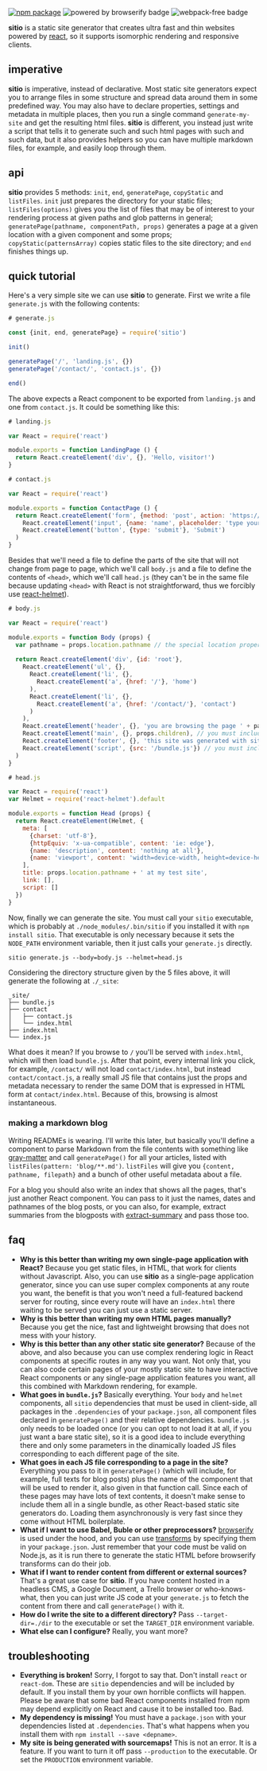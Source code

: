 [![npm package](https://img.shields.io/npm/v/sitio.svg?style=flat-square)](https://www.npmjs.org/package/sitio)
![powered by browserify badge](https://img.shields.io/badge/powered%20by-browserify-blue.svg)
![webpack-free badge](https://img.shields.io/badge/webpack-free-orange.svg)

**sitio** is a static site generator that creates ultra fast and thin websites powered by [react](https://facebook.github.io/react/), so it supports isomorphic rendering and responsive clients.

## imperative

**sitio** is imperative, instead of declarative. Most static site generators expect you to arrange files in some structure and spread data around them in some predefined way. You may also have to declare properties, settings and metadata in multiple places, then you run a single command `generate-my-site` and get the resulting html files. **sitio** is different, you instead just write a script that tells it to generate such and such html pages with such and such data, but it also provides helpers so you can have multiple markdown files, for example, and easily loop through them.

## api

**sitio** provides 5 methods: `init`, `end`, `generatePage`, `copyStatic` and `listFiles`. `init` just prepares the directory for your static files; `listFiles(options)` gives you the list of files that may be of interest to your rendering process at given paths and glob patterns in general; `generatePage(pathname, componentPath, props)` generates a page at a given location with a given component and some props; `copyStatic(patternsArray)` copies static files to the site directory; and `end` finishes things up.

## quick tutorial

Here's a very simple site we can use **sitio** to generate. First we write a file `generate.js` with the following contents:

```javascript
# generate.js

const {init, end, generatePage} = require('sitio')

init()

generatePage('/', 'landing.js', {})
generatePage('/contact/', 'contact.js', {})

end()
```

The above expects a React component to be exported from `landing.js` and one from `contact.js`. It could be something like this:

```javascript
# landing.js

var React = require('react')

module.exports = function LandingPage () {
  return React.createElement('div', {}, 'Hello, visitor!')
}
```

```javascript
# contact.js

var React = require('react')

module.exports = function ContactPage () {
  return React.createElement('form', {method: 'post', action: 'https://formspree.io/me@myself.com'},
    React.createElement('input', {name: 'name', placeholder: 'type your name'}),
    React.createElement('button', {type: 'submit'}, 'Submit') 
  )
}
```

Besides that we'll need a file to define the parts of the site that will not change from page to page, which we'll call `body.js` and a file to define the contents of `<head>`, which we'll call `head.js` (they can't be in the same file because updating `<head>` with React is not straightforward, thus we forcibly use [react-helmet](https://github.com/nfl/react-helmet)).

```javascript
# body.js

var React = require('react')

module.exports = function Body (props) {
  var pathname = props.location.pathname // the special location property is passed to all components
  
  return React.createElement('div', {id: 'root'},
    React.createElement('ul', {},
      React.createElement('li', {},
        React.createElement('a', {href: '/'}, 'home')
      ),
      React.createElement('li', {},
        React.createElement('a', {href: '/contact/'}, 'contact')
      )
    ),
    React.createElement('header', {}, 'you are browsing the page ' + pathname),
    React.createElement('main', {}, props.children), // you must include props.children somewhere
    React.createElement('footer', {}, 'this site was generated with sitio'),
    React.createElement('script', {src: '/bundle.js'}) // you must include /bundle.js at the bottom
  )
}
```

```javascript
# head.js

var React = require('react')
var Helmet = require('react-helmet').default

module.exports = function Head (props) { 
  return React.createElement(Helmet, { 
    meta: [ 
      {charset: 'utf-8'},
      {httpEquiv: 'x-ua-compatible', content: 'ie: edge'},
      {name: 'description', content: 'nothing at all'},
      {name: 'viewport', content: 'width=device-width, height=device-height, initial-scale=1.0, user-scalable=yes'}
    ],
    title: props.location.pathname + ' at my test site',
    link: [],
    script: []
  })
}
```

Now, finally we can generate the site. You must call your `sitio` executable, which is probably at `./node_modules/.bin/sitio` if you installed it with `npm install sitio`. That executable is only necessary because it sets the `NODE_PATH` environment variable, then it just calls your `generate.js` directly.

```shell
sitio generate.js --body=body.js --helmet=head.js
```

Considering the directory structure given by the 5 files above, it will generate the following at `./_site`:

```
_site/
├── bundle.js
├── contact
│   ├── contact.js
│   └── index.html
├── index.html
└── index.js
```

What does it mean? If you browse to `/` you'll be served with `index.html`, which will then load `bundle.js`. After that point, every internal link you click, for example, `/contact/` will not load `contact/index.html`, but instead `contact/contact.js`, a really small JS file that contains just the props and metadata necessary to render the same DOM that is expressed in HTML form at `contact/index.html`. Because of this, browsing is almost instantaneous.

### making a markdown blog

Writing READMEs is wearing. I'll write this later, but basically you'll define a component to parse Markdown from the file contents with something like [gray-matter](https://www.npmjs.com/package/gray-matter) and call `generatePage()` for all your articles, listed with `listFiles(pattern: 'blog/**.md')`. `listFiles` will give you `{content, pathname, filepath}` and a bunch of other useful metadata about a file.

For a blog you should also write an index that shows all the pages, that's just another React component. You can pass to it just the names, dates and pathnames of the blog posts, or you can also, for example, extract summaries from the blogposts with [extract-summary](https://www.npmjs.com/package/extract-summary) and pass those too.

## faq

  * **Why is this better than writing my own single-page application with React?** Because you get static files, in HTML, that work for clients without Javascript. Also, you can use **sitio** as a single-page application generator, since you can use super complex components at any route you want, the benefit is that you won't need a full-featured backend server for routing, since every route will have an `index.html` there waiting to be served you can just use a static server.
  * **Why is this better than writing my own HTML pages manually?** Because you get the nice, fast and lightweight browsing that does not mess with your history.
  * **Why is this better than any other static site generator?** Because of the above, and also because you can use complex rendering logic in React components at specific routes in any way you want. Not only that, you can also code certain pages of your mostly static site to have interactive React components or any single-page application features you want, all this combined with Markdown rendering, for example.
  * **What goes in `bundle.js`?** Basically everything. Your `body` and `helmet` components, all `sitio` dependencies that must be used in client-side, all packages in the `.dependencies` of your `package.json`, all component files declared in `generatePage()` and their relative dependencies. `bundle.js` only needs to be loaded once (or you can opt to not load it at all,  if you just want a bare static site), so it is a good idea to include everything there and only some parameters in the dinamically loaded JS files corresponding to each different page of the site.
  * **What goes in each JS file corresponding to a page in the site?** Everything you pass to it in `generatePage()` (which will include, for example, full texts for blog posts) plus the name of the component that will be used to render it, also given in that function call. Since each of these pages may have lots of text contents, it doesn't make sense to include them all in a single bundle, as other React-based static site generators do. Loading them asynchronously is very fast since they come without HTML boilerplate.
  * **What if I want to use Babel, Buble or other preprocessors?** [browserify](https://github.com/substack/node-browserify) is used under the hood, and you can use [transforms](https://github.com/substack/node-browserify#browserifytransform) by specifying them in your `package.json`. Just remember that your code must be valid on Node.js, as it is run there to generate the static HTML before browserify transforms can do their job.
  * **What if I want to render content from different or external sources?** That's a great use case for **sitio**. If you have content hosted in a headless CMS, a Google Document, a Trello browser or who-knows-what, then you can just write JS code at your `generate.js` to fetch the content from there and call `generatePage()` with it.
  * **How do I write the site to a different directory?** Pass `--target-dir=./dir` to the executable or set the `TARGET_DIR` environment variable.
  * **What else can I configure?** Really, you want more?

## troubleshooting
  * **Everything is broken!** Sorry, I forgot to say that. Don't install `react` or `react-dom`. These are `sitio` dependencies and will be included by default. If you install them by your own horrible conflicts will happen. Please be aware that some bad React components installed from npm may depend explicitly on React and cause it to be installed too. Bad.
  * **My dependency is missing!** You must have a `package.json` with your dependencies listed at `.dependencies`. That's what happens when you install them with `npm install --save <depname>`.
  * **My site is being generated with sourcemaps!** This is not an error. It is a feature. If you want to turn it off pass `--production` to the executable. Or set the `PRODUCTION` environment variable.
